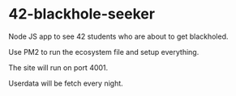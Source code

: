 # 42-blackhole-seeker
Node JS app to see 42 students who are about to get blackholed.

Use PM2 to run the ecosystem file and setup everything.

The site will run on port 4001.

Userdata will be fetch every night.
